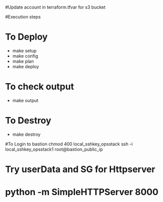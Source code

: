 #Update account in terraform.tfvar for s3 bucket

#Execution steps
# To Deploy
 - make setup
 - make config
 - make plan 
 - make deploy 

# To check output
 - make output

# To Destroy
 - make destroy

#To Login to bastion
chmod 400 local_sshkey_opsstack
ssh -i local_sshkey_opsstack1 root@bastion_public_ip

# Try userData and SG for Httpserver
# python -m SimpleHTTPServer 8000



